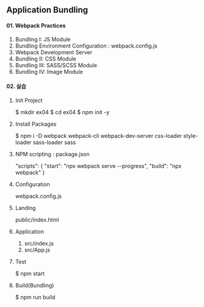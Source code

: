 ## Application Bundling


#### 01. Webpack Practices
1. Bundling I: JS Module
2. Bundling Environment Configuration : webpack.config.js
3. Webpack Development Server
4. Bundling II: CSS Module
5. Bundling III: SASS/SCSS Module
6. Bundling IV: Image Module


#### 02. 실습
1. Init Project

    $ mkdir ex04
    $ cd ex04
    $ npm init -y 

2. Install Packages

    $ npm i -D webpack webpack-cli webpack-dev-server css-loader style-loader sass-loader sass

3. NPM scripting : package.json

    "scripts": {
        "start": "npx webpack serve --progress",
        "build": "npx webpack"
    } 

4. Configuration

    webpack.config.js

5. Landing

    public/index.html 

6. Application

    1) src/index.js
    2) src/App.js

7. Test

    $ npm start

8. Build(Bundling)

    $ npm run build